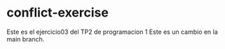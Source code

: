# conflict-exercise
Este es el ejercicio03 del TP2 de programacion 1
Este es un cambio en la main branch.